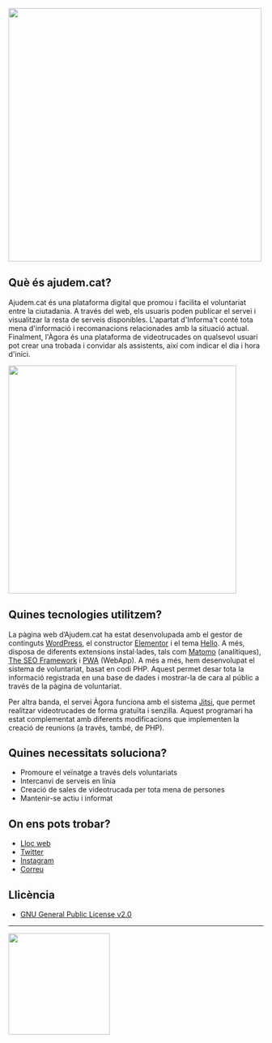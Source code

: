 
<a href="https://ajudem.cat"><img src="https://ajudem.cat/fotos/Negre.png" width="500px"></a>

## Què és ajudem.cat?
Ajudem.cat és una plataforma digital que promou i facilita el voluntariat entre la ciutadania. A través del web, els usuaris poden publicar el servei i visualitzar la resta de serveis disponibles. L'apartat d'Informa't conté tota mena d'informació i recomanacions relacionades amb la situació actual. Finalment, l'Àgora és una plataforma de videotrucades on qualsevol usuari pot crear una trobada i convidar als assistents, així com indicar el dia i hora d'inici.

<a href="https://www.youtube.com/watch?v=ujPp5PrvdBA"><img src="https://ajudem.cat/fotos/youtube.png" width="450px"></a>

## Quines tecnologies utilitzem?
La pàgina web d’Ajudem.cat ha estat desenvolupada amb el gestor de continguts [WordPress](https://github.com/WordPress/WordPress), el constructor [Elementor](https://github.com/elementor/elementor) i el tema [Hello](https://github.com/elementor/hello-theme). A més, disposa de diferents extensions instal·lades, tals com [Matomo](https://github.com/matomo-org/matomo) (analítiques), [The SEO Framework](https://github.com/sybrew/the-seo-framework) i [PWA](https://github.com/ahmedkaludi/pwa-for-wp/) (WebApp). A més a més, hem desenvolupat el sistema de voluntariat, basat en codi PHP. Aquest permet desar tota la informació registrada en una base de dades i mostrar-la de cara al públic a través de la pàgina de voluntariat.

Per altra banda, el servei Àgora funciona amb el sistema [Jitsi](https://github.com/jitsi/jitsi-meet), que permet realitzar videotrucades de forma gratuïta i senzilla. Aquest programari ha estat complementat amb diferents modificacions que implementen la creació de reunions (a través, també, de PHP).
## Quines necessitats soluciona?
* Promoure el veïnatge a través dels voluntariats
* Intercanvi de serveis en línia
* Creació de sales de videotrucada per tota mena de persones
* Mantenir-se actiu i informat
## On ens pots trobar?
* [Lloc web](https://ajudem.cat)
* [Twitter](https://twitter.com/ajudem_cat)
* [Instagram](https://instagram.com/ajudem_cat)
* [Correu](mailto:t@ajudem.cat)
## Llicència
* [GNU General Public License v2.0](https://github.com/ajudem-cat/plataforma-ajudemcat/blob/master/LICENSE)

---

<a href="https://hackovid.cat"><img src="https://hackovid.cat/uploads/decidim/organization/logo/4/medium_logo_hackovid.png" width="200px"></a> 
